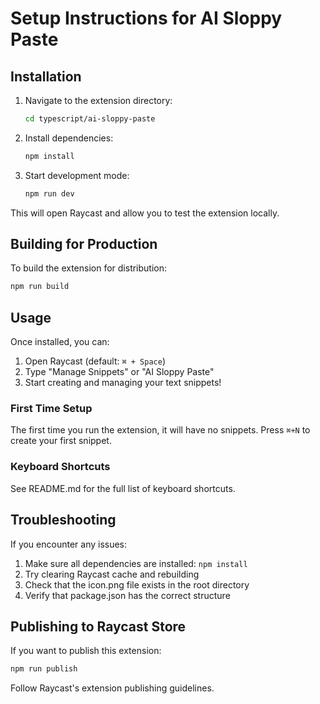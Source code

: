# Setup Instructions for AI Sloppy Paste

## Installation

1. Navigate to the extension directory:

   ```bash
   cd typescript/ai-sloppy-paste
   ```

2. Install dependencies:

   ```bash
   npm install
   ```

3. Start development mode:

   ```bash
   npm run dev
   ```

This will open Raycast and allow you to test the extension locally.

## Building for Production

To build the extension for distribution:

```bash
npm run build
```

## Usage

Once installed, you can:

1. Open Raycast (default: `⌘ + Space`)
2. Type "Manage Snippets" or "AI Sloppy Paste"
3. Start creating and managing your text snippets!

### First Time Setup

The first time you run the extension, it will have no snippets. Press `⌘+N` to create your first snippet.

### Keyboard Shortcuts

See README.md for the full list of keyboard shortcuts.

## Troubleshooting

If you encounter any issues:

1. Make sure all dependencies are installed: `npm install`
2. Try clearing Raycast cache and rebuilding
3. Check that the icon.png file exists in the root directory
4. Verify that package.json has the correct structure

## Publishing to Raycast Store

If you want to publish this extension:

```bash
npm run publish
```

Follow Raycast's extension publishing guidelines.

